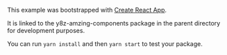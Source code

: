 This example was bootstrapped with [Create React App](https://github.com/facebook/create-react-app).

It is linked to the y8z-amzing-components package in the parent directory for development purposes.

You can run `yarn install` and then `yarn start` to test your package.
